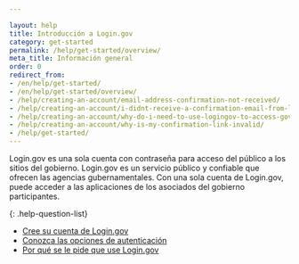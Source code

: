 ```yaml
---

layout: help
title: Introducción a Login.gov
category: get-started
permalink: /help/get-started/overview/
meta_title: Información general
order: 0
redirect_from:
- /en/help/get-started/
- /en/help/get-started/overview/
- /help/creating-an-account/email-address-confirmation-not-received/
- /help/creating-an-account/i-didnt-receive-a-confirmation-email-from-logingov/
- /help/creating-an-account/why-do-i-need-to-use-logingov-to-access-government-services-online/
- /help/creating-an-account/why-is-my-confirmation-link-invalid/
- /help/get-started/
---
```

Login.gov es una sola cuenta con contraseña para acceso del público a los sitios del gobierno. Login.gov es un servicio público y confiable que ofrecen las agencias gubernamentales. Con una sola cuenta de Login.gov, puede acceder a las aplicaciones de los asociados del gobierno participantes.

{: .help-question-list}

* [Cree su cuenta de Login.gov](/help/get-started/create-your-account/)
* [Conozca las opciones de autenticación](/help/get-started/authentication-methods/)
* [Por qué se le pide que use Login.gov](/what-is-login/)